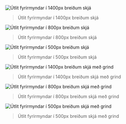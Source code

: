 ![](1400px.png "Útlit fyrirmyndar í 1400px breiðum skjá")
> Útlit fyrirmyndar í 1400px breiðum skjá

![](800px.png "Útlit fyrirmyndar í 800px breiðum skjá")
> Útlit fyrirmyndar í 800px breiðum skjá

![](500px.png "Útlit fyrirmyndar í 500px breiðum skjá")
> Útlit fyrirmyndar í 500px breiðum skjá

![](1400px-grid.png "Útlit fyrirmyndar í 1400px breiðum skjá með grind")
> Útlit fyrirmyndar í 1400px breiðum skjá með grind

![](800px-grid.png "Útlit fyrirmyndar í 800px breiðum skjá með grind")
> Útlit fyrirmyndar í 800px breiðum skjá með grind

![](500px-grid.png "Útlit fyrirmyndar í 500px breiðum skjá með grind")
> Útlit fyrirmyndar í 500px breiðum skjá með grind